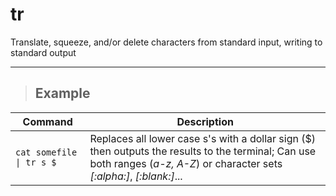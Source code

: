 # tr

Translate, squeeze, and/or delete characters from standard input, writing to standard output

---

> ## **Example**

| **Command**   | **Description**   |
| --------------|-------------------|
| `cat somefile \| tr s $` | Replaces all lower case s's with a dollar sign ($) then outputs the results to the terminal; Can use both ranges (*a-z, A-Z*) or character sets *[:alpha:]*, *[:blank:]*... |